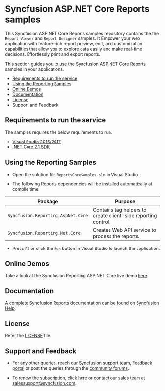 # Syncfusion ASP.NET Core Reports samples

This Syncfusion ASP.NET Core Reports samples repository contains the  the `Report Viewer` and `Report Designer` samples. It Empower your web application with feature-rich report preview, edit, and customization capabilities that allow you to explore data easily and make real-time decisions. Effortlessly print and export reports.

This section guides you to use the Syncfusion ASP.NET Core Reports samples in your applications.

* [Requirements to run the service](#requirements-to-run-the-service)
* [Using the Reporting Samples](#using-the-reporting-samples)
* [Online Demos](#online-demos)
* [Documentation](#documentation)
* [License](#license)
* [Support and Feedback](#support-and-feedback)

## Requirements to run the service

The samples requires the below requirements to run.

* [Visual Studio 2015/2017](https://visualstudio.microsoft.com/downloads/)
* [.NET Core 2.1 SDK](https://dotnet.microsoft.com/download/dotnet-core)

## Using the Reporting Samples

* Open the solution file `ReportsCoreSamples.sln` in Visual Studio.

* The following Reports dependencies will be installed automatically at compile time.

Package | Purpose
--- | ---
`Syncfusion.Reporting.AspNet.Core` | Contains tag helpers to create client-side reporting control.
`Syncfusion.Reporting.Net.Core` | Creates Web API service to process the reports.

* Press `F5` or click the `Run` button in Visual Studio to launch the application.

## Online Demos

Take a look at the Syncfusion Reporting ASP.NET Core live demo [here](https://reports.syncfusion.com/home/aspnet-core.html).

## Documentation

A complete Syncfusion Reports documentation can be found on [Syncfusion Help](https://reports.syncfusion.com/documentation/aspnet-core/).

## License

Refer the [LICENSE](/LICENSE) file.

## Support and Feedback

* For any other queries, reach our [Syncfusion support team](https://www.syncfusion.com/support/directtrac/incidents/newincident), [Feedback portal](https://www.syncfusion.com/feedback/reporting-tool) or post the queries through the [community forums](https://www.syncfusion.com/forums/report).

* To renew the subscription, click [here](https://www.syncfusion.com/sales/products/report) or contact our sales team at <salessupport@syncfusion.com>.
